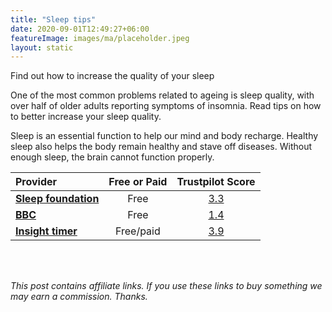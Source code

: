 ```yaml
---
title: "Sleep tips"
date: 2020-09-01T12:49:27+06:00
featureImage: images/ma/placeholder.jpeg
layout: static
---
```


Find out how to increase the quality of your sleep

One of the most common problems related to ageing is sleep quality, with over half of older adults reporting symptoms of insomnia. Read tips on how to better increase your sleep quality.

Sleep is an essential function to help our mind and body recharge. Healthy sleep also helps the body remain healthy and stave off diseases. Without enough sleep, the brain cannot function properly.

| Provider      | Free or Paid  |  Trustpilot Score  |
| :-----------          | :--------------:      |  :--------------:         |
| [**Sleep foundation**](https://www.thensf.org/10-sleep-tips-sleep-quality/) | Free | [3.3](https://uk.trustpilot.com/review/sleepfoundation.org) | 
| [**BBC**](https://www.bbc.co.uk/sounds/curation/p0bw83p3?partner=uk.co.bbc&origin=share-mobile) | Free | [1.4](https://uk.trustpilot.com/review/www.bbc.co.uk) | 
| [**Insight timer**](https://insighttimer.com/) | Free/paid | [3.9](https://uk.trustpilot.com/review/www.insighttimer.com) | 
  

<br/><br/>

*This post contains affiliate links. If you use these links to buy something we may
earn a commission. Thanks.*






